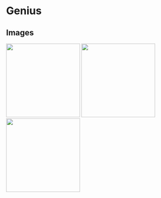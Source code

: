 # Genius

## Images

<img src="https://github.com/tungnnnt17/Genius/blob/main/images/search.png" width="200"/>
<img src="https://github.com/tungnnnt17/Genius/blob/main/images/detail-0.png" width="200"/>
<img src="https://github.com/tungnnnt17/Genius/blob/main/images/detail-1.png" width="200"/>

